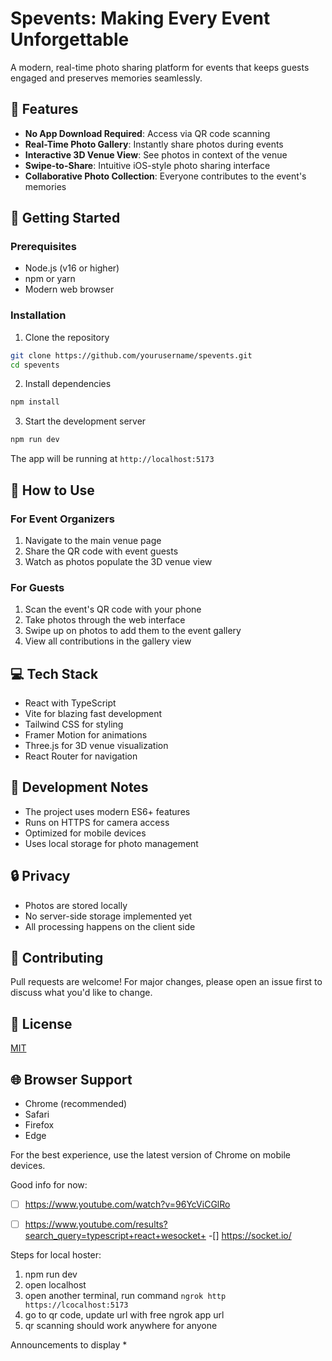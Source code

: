 # Spevents: Making Every Event Unforgettable
A modern, real-time photo sharing platform for events that keeps guests engaged and preserves memories seamlessly.

## 🌟 Features
- **No App Download Required**: Access via QR code scanning
- **Real-Time Photo Gallery**: Instantly share photos during events
- **Interactive 3D Venue View**: See photos in context of the venue
- **Swipe-to-Share**: Intuitive iOS-style photo sharing interface
- **Collaborative Photo Collection**: Everyone contributes to the event's memories

## 🚀 Getting Started

### Prerequisites
- Node.js (v16 or higher)
- npm or yarn
- Modern web browser

### Installation
1. Clone the repository
```bash
git clone https://github.com/yourusername/spevents.git
cd spevents
```

2. Install dependencies
```bash
npm install
```

3. Start the development server
```bash
npm run dev
```

The app will be running at `http://localhost:5173`

## 📱 How to Use

### For Event Organizers
1. Navigate to the main venue page
2. Share the QR code with event guests
3. Watch as photos populate the 3D venue view

### For Guests
1. Scan the event's QR code with your phone
2. Take photos through the web interface
3. Swipe up on photos to add them to the event gallery
4. View all contributions in the gallery view

## 💻 Tech Stack
- React with TypeScript
- Vite for blazing fast development
- Tailwind CSS for styling
- Framer Motion for animations
- Three.js for 3D venue visualization
- React Router for navigation

## 📝 Development Notes
- The project uses modern ES6+ features
- Runs on HTTPS for camera access
- Optimized for mobile devices
- Uses local storage for photo management

## 🔒 Privacy
- Photos are stored locally
- No server-side storage implemented yet
- All processing happens on the client side

## 🤝 Contributing
Pull requests are welcome! For major changes, please open an issue first to discuss what you'd like to change.

## 📄 License
[MIT](https://choosealicense.com/licenses/mit/)

## 🌐 Browser Support
- Chrome (recommended)
- Safari
- Firefox
- Edge

For the best experience, use the latest version of Chrome on mobile devices.



Good info for now:
-[ ] https://www.youtube.com/watch?v=96YcViCGlRo
-[ ] https://www.youtube.com/results?search_query=typescript+react+wesocket+
-[] https://socket.io/


Steps for local hoster:
1. npm run dev
2. open localhost
3. open another terminal, run command 
`ngrok http https://lcocalhost:5173`
4. go to qr code, update url with free ngrok app url
5. qr scanning should work anywhere for anyone


Announcements to display
* 